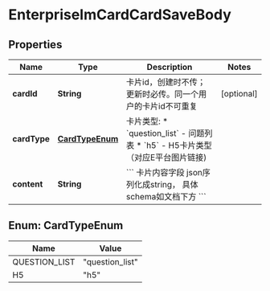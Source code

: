 # EnterpriseImCardCardSaveBody

## Properties
Name | Type | Description | Notes
------------ | ------------- | ------------- | -------------
**cardId** | **String** | 卡片id，创建时不传；更新时必传。同一个用户的卡片id不可重复 |  [optional]
**cardType** | [**CardTypeEnum**](#CardTypeEnum) | 卡片类型:   * &#x60;question_list&#x60; - 问题列表   * &#x60;h5&#x60; - H5卡片类型（对应E平台图片链接)  | 
**content** | **String** | &#x60;&#x60;&#x60; 卡片内容字段 json序列化成string， 具体schema如文档下方 &#x60;&#x60;&#x60;  | 

<a name="CardTypeEnum"></a>
## Enum: CardTypeEnum
Name | Value
---- | -----
QUESTION_LIST | &quot;question_list&quot;
H5 | &quot;h5&quot;
